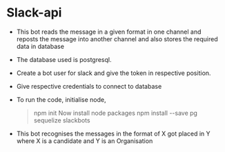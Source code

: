 # Slack-api

* This bot reads the message in a given format in one channel and reposts the message into another channel and also stores the required data in database
* The database used is postgresql.
* Create a bot user for slack and give the token in respective position.
* Give respective credentials to connect to database

* To run the code, initialise node,
  > npm init 
  Now install node packages
  > npm install --save pg sequelize slackbots

* This bot recognises the messages in the format of X got placed in Y where X is a candidate and Y is an Organisation